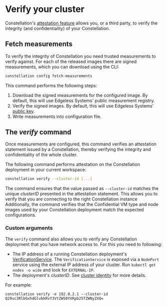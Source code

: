 # Verify your cluster

Constellation's [attestation feature](../architecture/attestation.md) allows you, or a third party, to verify the integrity (and confidentiality) of your Constellation.

## Fetch measurements

To verify the integrity of Constellation you need trusted measurements to verify against. For each of the released images there are signed measurements, which you can download using the CLI:

```bash
constellation config fetch-measurements
```

This command performs the following steps:
1. Download the signed measurements for the configured image. By default, this will use Edgeless Systems' public measurement registry. 
3. Verify the signed images. By default, this will use Edgeless Systems' [public key](https://edgeless.systems/es.pub). 
4. Write measurements into configuration file.

## The *verify* command

Once measurements are configured, this command verifies an attestation statement issued by a Constellation, thereby verifying the integrity and confidentiality of the whole cluster.

The following command performs attestation on the Constellation deployment in your current workspace:

```bash
constellation verify --cluster-id [...]
```

The command ensures that the value passed as `--cluster-id` matches the unique *clusterID* presented in the attestation statement.
This allows you to verify that you are connecting to the right Constellation instance
Additionally, the command verifies that the Confidential VM type and node images used by your Constellation deployment match the expected configurations.

### Custom arguments

The `verify` command also allows you to verify any Constellation deployment that you have network access to. For this you need to following:

* The IP address of a running Constellation deployment's [VerificationService](../architecture/components.md#verification-service). The `VerificationService` is exposed via a `NodePort` service using the external IP address of your cluster. Run `kubectl get nodes -o wide` and look for `EXTERNAL-IP`.
* The deployment's *clusterID*. See [cluster identity](../architecture/keys.md#cluster-identity) for more details.

For example:

```shell-session
constellation verify -e 192.0.2.1 --cluster-id Q29uc3RlbGxhdGlvbkRvY3VtZW50YXRpb25TZWNyZXQ=
```
